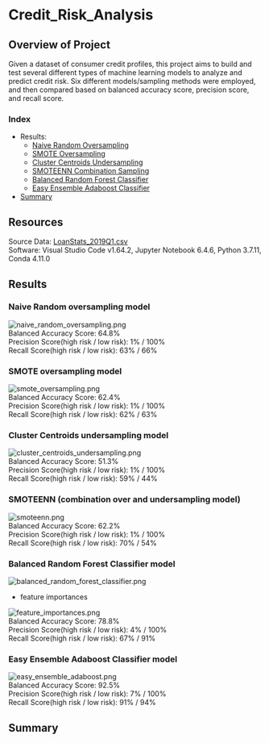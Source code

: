 # Credit_Risk_Analysis

## Overview of Project

Given a dataset of consumer credit profiles, this project aims to build and test several different types of machine learning models to analyze and predict credit risk.  Six different models/sampling methods were employed, and then compared based on balanced accuracy score, precision score, and recall score.

### Index

- Results:
    - [Naive Random Oversampling](#naive-random-oversampling-model)
    - [SMOTE Oversampling](#smote-oversampling-model)
    - [Cluster Centroids Undersampling](#cluster-centroids-undersampling-model)
    - [SMOTEENN Combination Sampling](#smoteenn-combination-over-and-undersampling-model)
    - [Balanced Random Forest Classifier](#balanced-random-forest-classifier-model)
    - [Easy Ensemble Adaboost Classifier](#easy-ensemble-adaboost-classifier-model)
- [Summary](#summary)

## Resources

Source Data: [LoanStats_2019Q1.csv](https://github.com/ZeroDarkHardy/Credit_Risk_Analysis/blob/main/resources/LoanStats_2019Q1.csv)<br/>
Software: Visual Studio Code v1.64.2, Jupyter Notebook 6.4.6, Python 3.7.11, Conda 4.11.0

## Results

### Naive Random oversampling model

![naive_random_oversampling.png](https://github.com/ZeroDarkHardy/Credit_Risk_Analysis/blob/main/images/naive_random_oversampling.png)<br/>
Balanced Accuracy Score: 64.8%<br/>
Precision Score(high risk / low risk): 1% / 100%<br/>
Recall Score(high risk / low risk): 63% / 66%<br/>

### SMOTE oversampling model

![smote_oversampling.png](https://github.com/ZeroDarkHardy/Credit_Risk_Analysis/blob/main/images/smote_oversampling.png)<br/>
Balanced Accuracy Score: 62.4%<br/>
Precision Score(high risk / low risk): 1% / 100%<br/>
Recall Score(high risk / low risk): 62% / 63%<br/>

### Cluster Centroids undersampling model

![cluster_centroids_undersampling.png](https://github.com/ZeroDarkHardy/Credit_Risk_Analysis/blob/main/images/cluster_centroids_undersampling.png)<br/>
Balanced Accuracy Score: 51.3%<br/>
Precision Score(high risk / low risk): 1% / 100%<br/>
Recall Score(high risk / low risk): 59% / 44%<br/>

### SMOTEENN (combination over and undersampling model)

![smoteenn.png](https://github.com/ZeroDarkHardy/Credit_Risk_Analysis/blob/main/images/smoteenn.png)<br/>
Balanced Accuracy Score: 62.2%<br/>
Precision Score(high risk / low risk): 1% / 100%<br/>
Recall Score(high risk / low risk): 70% / 54%<br/>

### Balanced Random Forest Classifier model

![balanced_random_forest_classifier.png](https://github.com/ZeroDarkHardy/Credit_Risk_Analysis/blob/main/images/balanced_random_forest_classifier.png)<br/>

- feature importances 

![feature_importances.png](https://github.com/ZeroDarkHardy/Credit_Risk_Analysis/blob/main/images/feature_importances.png)<br/>
Balanced Accuracy Score: 78.8%<br/>
Precision Score(high risk / low risk): 4% / 100%<br/>
Recall Score(high risk / low risk): 67% / 91%<br/>

### Easy Ensemble Adaboost Classifier model

![easy_ensemble_adaboost.png](https://github.com/ZeroDarkHardy/Credit_Risk_Analysis/blob/main/images/easy_ensemble_adaboost.png)<br/>
Balanced Accuracy Score: 92.5%<br/>
Precision Score(high risk / low risk): 7% / 100%<br/>
Recall Score(high risk / low risk): 91% / 94%<br/>

## Summary